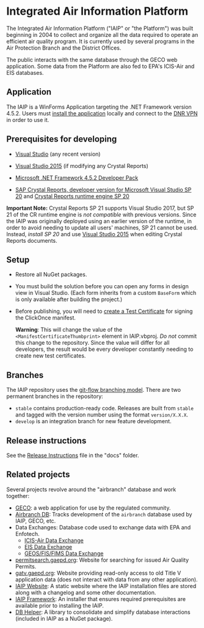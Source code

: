 # Integrated Air Information Platform

The Integrated Air Information Platform ("IAIP" or "the Platform") was built beginning in 2004 to collect and organize all the data required to operate an efficient air quality program. It is currently used by several programs in the Air Protection Branch and the District Offices.

The public interacts with the same database through the GECO web application. 
Some data from the Platform are also fed to EPA's ICIS-Air and EIS databases.

## Application

The IAIP is a WinForms Application targeting the .NET Framework version 4.5.2. Users must [install the application](https://iaip.gaepd.org/) locally and connect to the [DNR VPN](https://sslx.gta.ga.gov/dnr/) in order to use it.

## Prerequisites for developing

+ [Visual Studio](https://www.visualstudio.com/) (any recent version)

+ [Visual Studio 2015](https://my.visualstudio.com/Downloads?pid=1881) (if modifying any Crystal Reports)

+ [Microsoft .NET Framework 4.5.2 Developer Pack](http://www.microsoft.com/en-us/download/details.aspx?id=42637)

+ [SAP Crystal Reports, developer version for Microsoft Visual Studio SP 20](http://downloads.businessobjects.com/akdlm/cr4vs2010/CRforVS_13_0_20.exe) and [Crystal Reports runtime engine SP 20](http://downloads.businessobjects.com/akdlm/cr4vs2010/CRforVS_redist_install_32bit_13_0_20.zip)

**Important Note:** Crystal Reports SP 21 supports Visual Studio 2017, but SP 21 of the CR runtime engine is *not compatible* with previous versions. Since the IAIP was originally deployed using an earlier version of the runtime, in order to avoid needing to update all users' machines, SP 21 cannot be used. Instead, *install SP 20* and use [Visual Studio 2015](https://my.visualstudio.com/Downloads?pid=1881) when editing Crystal Reports documents.

## Setup

* Restore all NuGet packages.

* You must build the solution before you can open any forms in design view in Visual Studio. (Each form inherits from a custom `BaseForm` which is only available after building the project.)

* Before publishing, you will need to [create a Test Certificate](https://msdn.microsoft.com/en-us/library/che5h906%28v=vs.120%29.aspx) for signing the ClickOnce manifest. 

    **Warning**: This will change the value of the `<ManifestCertificateThumbprint>` element in IAIP.vbproj. *Do not* commit this change to the repository. Since the value will differ for all developers, the result would be every developer constantly needing to create new test certificates.

## Branches

The IAIP repository uses the [git-flow branching model](http://nvie.com/posts/a-successful-git-branching-model/). There are two permanent branches in the repository:

* `stable` contains production-ready code. Releases are built from `stable` and tagged with the version number using the format `version/X.X.X`.
* `develop` is an integration branch for new feature development.

## Release instructions

See the [Release Instructions](docs/Release-Instructions.md) file in the "docs" folder.

## Related projects

Several projects revolve around the "airbranch" database and work together:

* [GECO](https://bitbucket.org/gaepdit/geco/): a web application for use by the regulated community.
* [Airbranch DB](https://bitbucket.org/gaepdit/airbranch-db/): Tracks development of the `airbranch` database used by IAIP, GECO, etc.
* Data Exchanges: Database code used to exchange data with EPA and Enfotech.
    * [ICIS-Air Data Exchange](https://bitbucket.org/gaepdit/icis-air-data-exchange/)
    * [EIS Data Exchange](https://bitbucket.org/gaepdit/eis-data-exchange/)
    * [GEOS/FIS/FIMS Data Exchange](https://bitbucket.org/gaepdit/geos-fis-fims-data-exchange/)
* [permitsearch.gaepd.org](https://bitbucket.org/gaepdit/permitsearch.gaepd.org/): Website for searching for issued Air Quality Permits.
* [gatv.gaepd.org](https://bitbucket.org/gaepdit/gatv.gaepd.org/): Website providing read-only access to old Title V application data (does not interact with data from any other application).
* [IAIP Website](https://bitbucket.org/gaepdit/iaip-website/): A static website where the IAIP installation files are stored along with a changelog and some other documentation.
* [IAIP Framework](https://bitbucket.org/gaepdit/iaip-framework/): An installer that ensures required prerequisites are available prior to installing the IAIP.
* [DB Helper](https://bitbucket.org/gaepdit/db-helper/): A library to consolidate and simplify database interactions (included in IAIP as a NuGet package).
